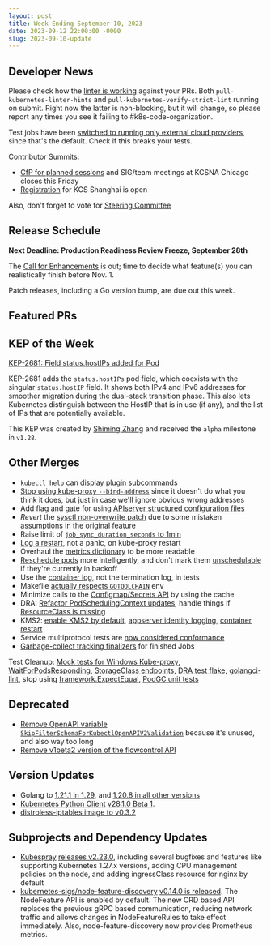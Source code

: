 ```yaml
---
layout: post
title: Week Ending September 10, 2023
date: 2023-09-12 22:00:00 -0000
slug: 2023-09-10-update
---
```


## Developer News

Please check how the [linter is working](https://groups.google.com/a/kubernetes.io/g/dev/c/myGiml72IbM/m/00vB96RKBAAJ) against your PRs.  Both `pull-kubernetes-linter-hints` and `pull-kubernetes-verify-strict-lint` running on submit.  Right now the latter is non-blocking, but it will change, so please report any times you see it failing to #k8s-code-organization.

Test jobs have been [switched to running only external cloud providers](https://github.com/kubernetes/enhancements/tree/master/keps/sig-network/2681-pod-host-ip), since that's the default.  Check if this breaks your tests.

Contributor Summits:

* [CfP for planned sessions](https://forms.gle/htQSHpot9rp1csDz8) and SIG/team meetings at KCSNA Chicago closes this Friday
* [Registration](https://www.kubernetes.dev/events/2023/kcscn/registration/) for KCS Shanghai is open

Also, don't forget to vote for [Steering Committee](https://elections.k8s.io/app/elections/steering---2023)

## Release Schedule

**Next Deadline: Production Readiness Review Freeze, September 28th**

The [Call for Enhancements](https://groups.google.com/a/kubernetes.io/g/dev/c/MZcoJX6rrm4) is out; time to decide what feature(s) you can realistically finish before Nov. 1.

Patch releases, including a Go version bump, are due out this week.

## Featured PRs


## KEP of the Week

[KEP-2681: Field status.hostIPs added for Pod](https://github.com/kubernetes/enhancements/tree/master/keps/sig-network/2681-pod-host-ip)

KEP-2681 adds the `status.hostIPs` pod field, which coexists with the singular `status.hostIP` field.  It shows both IPv4 and IPv6 addresses for smoother migration during the dual-stack transition phase. This also lets Kubernetes distinguish between the HostIP that is in use (if any), and the list of IPs that are potentially available.

This KEP was created by [Shiming Zhang](https://github.com/wzshiming) and received the `alpha` milestone in `v1.28`.

## Other Merges

* `kubectl help` can [display plugin subcommands](https://github.com/kubernetes/kubernetes/pull/116752)
* [Stop using kube-proxy `--bind-address`](https://github.com/kubernetes/kubernetes/pull/119525) since it doesn't do what you think it does, but just in case we'll ignore obvious wrong addresses
* Add flag and gate for using [APIserver structured configuration files](https://github.com/kubernetes/kubernetes/pull/119142)
* *Revert* the [sysctl non-overwrite patch](https://github.com/kubernetes/kubernetes/pull/120448) due to some mistaken assumptions in the original feature
* Raise limit of [`job_sync_duration_seconds` to 1min](https://github.com/kubernetes/kubernetes/pull/120577)
* [Log a restart](https://github.com/kubernetes/kubernetes/pull/120375), not a panic, on kube-proxy restart
* Overhaul the [metrics dictionary](https://github.com/kubernetes/kubernetes/pull/120350) to be more readable
* [Reschedule pods](https://github.com/kubernetes/kubernetes/pull/119105) more intelligently, and don't mark them [unschedulable](https://github.com/kubernetes/kubernetes/pull/120334) if they're currently in backoff
* Use the [container log](https://github.com/kubernetes/kubernetes/pull/120310), not the termination log, in tests
* Makefile [actually respects `GOTOOLCHAIN`](https://github.com/kubernetes/kubernetes/pull/120279) env
* Minimize calls to the [Configmap/Secrets API](https://github.com/kubernetes/kubernetes/pull/120255) by using the cache
* DRA: [Refactor PodSchedulingContext updates](https://github.com/kubernetes/kubernetes/pull/120253), handle things if [ResourceClass is missing](https://github.com/kubernetes/kubernetes/pull/120253)
* KMS2: [enable KMS2 by default](https://github.com/kubernetes/kubernetes/pull/120433), [appserver identity logging](https://github.com/kubernetes/kubernetes/pull/120438), [container restart](https://github.com/kubernetes/kubernetes/pull/120267)
* Service multiprotocol tests are [now considered conformance](https://github.com/kubernetes/kubernetes/pull/120069)
* [Garbage-collect tracking finalizers](https://github.com/kubernetes/kubernetes/pull/119944) for finished Jobs

Test Cleanup: [Mock tests for Windows Kube-proxy](https://github.com/kubernetes/kubernetes/pull/120105), [WaitForPodsResponding](https://github.com/kubernetes/kubernetes/pull/120559), [StorageClass endpoints](https://github.com/kubernetes/kubernetes/pull/120471), [DRA test flake](https://github.com/kubernetes/kubernetes/pull/120428), [golangci-lint](https://github.com/kubernetes/kubernetes/pull/119999), stop using [framework.ExpectEqual](https://github.com/kubernetes/kubernetes/pull/119459), [PodGC unit tests](https://github.com/kubernetes/kubernetes/pull/119068)


## Deprecated

* [Remove OpenAPI variable `SkipFilterSchemaForKubectlOpenAPIV2Validation`](https://github.com/kubernetes/kubernetes/pull/120368) because it's unused, and also way too long
* [Remove v1beta2 version of the flowcontrol API](https://github.com/kubernetes/kubernetes/pull/119525)

## Version Updates

* Golang to [1.21.1 in 1.29](https://github.com/kubernetes/kubernetes/pull/120493), and [1.20.8 in all other versions](https://github.com/kubernetes/kubernetes/pull/120495)
* [Kubernetes Python Client](https://github.com/kubernetes-client/python) [v28.1.0 Beta 1](https://github.com/kubernetes-client/python/releases/tag/v28.1.0b1).
* [distroless-iptables image to v0.3.2](https://github.com/kubernetes/kubernetes/pull/120527)

## Subprojects and Dependency Updates

* [Kubespray](https://github.com/kubernetes-sigs/kubespray) [releases v2.23.0](https://github.com/kubernetes-sigs/kubespray/releases/tag/v2.23.0), including several bugfixes and features like supporting Kubernetes 1.27.x versions, adding CPU management policies on the node, and adding ingressClass resource for nginx by default
* [kubernetes-sigs/node-feature-discovery](https://github.com/kubernetes-sigs/node-feature-discovery) [v0.14.0 is released](https://github.com/kubernetes-sigs/node-feature-discovery/releases/tag/v0.14.0). The NodeFeature API is enabled by default. The new CRD based API replaces the previous gRPC based communication, reducing network traffic and allows changes in NodeFeatureRules to take effect immediately. Also, node-feature-discovery now provides Prometheus metrics.
